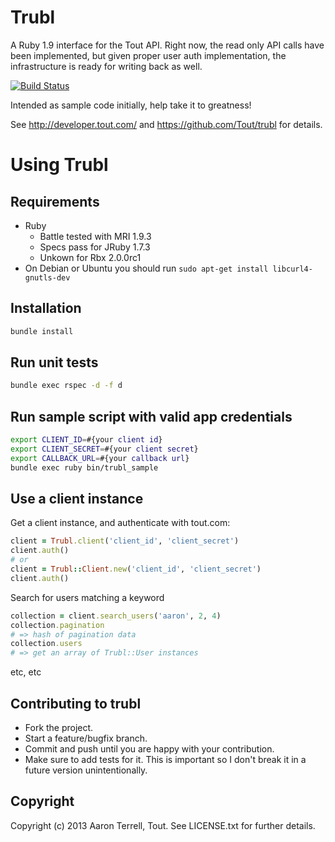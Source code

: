 # Trubl

A Ruby 1.9 interface for the Tout API. Right now, the read only API calls have been implemented, 
but given proper user auth implementation, the infrastructure is ready for writing back as well.

[![Build Status](https://api.travis-ci.org/Tout/trubl.png)](https://travis-ci.org/Tout/trubl)

Intended as sample code initially, help take it to greatness!

See http://developer.tout.com/ and https://github.com/Tout/trubl for details.

# Using Trubl

## Requirements

* Ruby
    * Battle tested with MRI 1.9.3 
    * Specs pass for JRuby 1.7.3
    * Unkown for Rbx 2.0.0rc1
* On Debian or Ubuntu you should run `sudo apt-get install libcurl4-gnutls-dev`

## Installation
```sh
bundle install
```

## Run unit tests
```sh
bundle exec rspec -d -f d
```

## Run sample script with valid app credentials
```sh
export CLIENT_ID=#{your client id}
export CLIENT_SECRET=#{your client secret}
export CALLBACK_URL=#{your callback url}
bundle exec ruby bin/trubl_sample
```

## Use a client instance
Get a client instance, and authenticate with tout.com:
```rb
client = Trubl.client('client_id', 'client_secret')
client.auth()
# or
client = Trubl::Client.new('client_id', 'client_secret')
client.auth()
```

Search for users matching a keyword
```rb
collection = client.search_users('aaron', 2, 4)
collection.pagination
# => hash of pagination data
collection.users
# => get an array of Trubl::User instances
```

etc, etc

## Contributing to trubl
 
* Fork the project.
* Start a feature/bugfix branch.
* Commit and push until you are happy with your contribution.
* Make sure to add tests for it. This is important so I don't break it in a future version unintentionally.

## Copyright

Copyright (c) 2013 Aaron Terrell, Tout. See LICENSE.txt for
further details.

